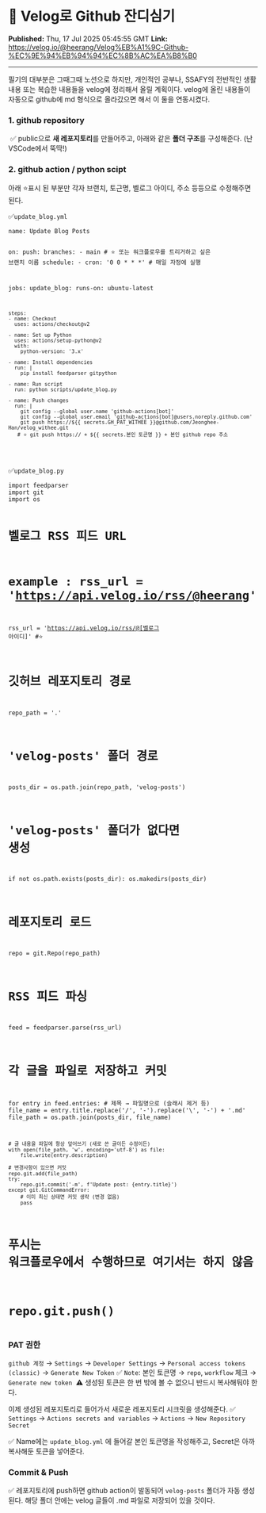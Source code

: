 # 🌱 Velog로 Github 잔디심기

**Published:** Thu, 17 Jul 2025 05:45:55 GMT
**Link:** https://velog.io/@heerang/Velog%EB%A1%9C-Github-%EC%9E%94%EB%94%94%EC%8B%AC%EA%B8%B0

---

<p>필기의 대부분은 그때그때 노션으로 하지만, 개인적인 공부나, SSAFY의 전반적인 생활 내용 또는 복습한 내용들을 velog에 정리해서 올릴 계획이다.
velog에 올린 내용들이 자동으로 github에 md 형식으로 올라갔으면 해서 이 둘을 연동시켰다.</p>
<h3 id="1-github-repository">1. github repository</h3>
<p><img alt="" src="https://velog.velcdn.com/images/heerang/post/b8f021ee-b7ea-4eeb-8943-eda955eb5919/image.png" />
✅ public으로 <strong>새 레포지토리</strong>를 만들어주고, 아래와 같은 <strong>폴더 구조</strong>를 구성해준다. (난 VSCode에서 뚝딱!)
<img alt="" src="https://velog.velcdn.com/images/heerang/post/829cbe12-5c7e-487f-b4d1-ef44854b8c08/image.png" /><img alt="" src="https://velog.velcdn.com/images/heerang/post/d0581717-7d4c-445e-8bef-9838c0eaa5f1/image.png" /></p>
<h3 id="2-github-action--python-scipt">2. github action / python scipt</h3>
<p>아래 ⭐표시 된 부분만 각자 브랜치, 토근명, 벨로그 아이디, 주소 등등으로 수정해주면 된다.</p>
<p>✅<code>update_blog.yml</code></p>
<pre><code class="language-yml">name: Update Blog Posts


on:
  push:
      branches:
        - main  # ⭐ 또는 워크플로우를 트리거하고 싶은 브랜치 이름
  schedule:
    - cron: '0 0 * * *'  # 매일 자정에 실행

jobs:
  update_blog:
    runs-on: ubuntu-latest

    steps:
    - name: Checkout
      uses: actions/checkout@v2

    - name: Set up Python
      uses: actions/setup-python@v2
      with:
        python-version: '3.x'

    - name: Install dependencies
      run: |
        pip install feedparser gitpython

    - name: Run script
      run: python scripts/update_blog.py

    - name: Push changes
      run: |
        git config --global user.name 'github-actions[bot]'
        git config --global user.email 'github-actions[bot]@users.noreply.github.com'
        git push https://${{ secrets.GH_PAT_WITHEE }}@github.com/Jeonghee-Han/velog_withee.git 
       # ⭐ git push https:// + ${{ secrets.본인 토큰명 }} + 본인 github repo 주소

</code></pre>
<p>✅<code>update_blog.py</code></p>
<pre><code class="language-python">import feedparser
import git
import os

# 벨로그 RSS 피드 URL
# example : rss_url = 'https://api.velog.io/rss/@heerang'
rss_url = 'https://api.velog.io/rss/@[벨로그 아이디]' #⭐

# 깃허브 레포지토리 경로
repo_path = '.'

# 'velog-posts' 폴더 경로
posts_dir = os.path.join(repo_path, 'velog-posts')

# 'velog-posts' 폴더가 없다면 생성
if not os.path.exists(posts_dir):
    os.makedirs(posts_dir)

# 레포지토리 로드
repo = git.Repo(repo_path)

# RSS 피드 파싱
feed = feedparser.parse(rss_url)

# 각 글을 파일로 저장하고 커밋
for entry in feed.entries:
    # 제목 → 파일명으로 (슬래시 제거 등)
    file_name = entry.title.replace('/', '-').replace('\\', '-') + '.md'
    file_path = os.path.join(posts_dir, file_name)

    # 글 내용을 파일에 항상 덮어쓰기 (새로 쓴 글이든 수정이든)
    with open(file_path, 'w', encoding='utf-8') as file:
        file.write(entry.description)

    # 변경사항이 있으면 커밋
    repo.git.add(file_path)
    try:
        repo.git.commit('-m', f'Update post: {entry.title}')
    except git.GitCommandError:
        # 이미 최신 상태면 커밋 생략 (변경 없음)
        pass

# 푸시는 워크플로우에서 수행하므로 여기서는 하지 않음
# repo.git.push()</code></pre>
<h3 id="pat-권한">PAT 권한</h3>
<p><code>github 계정</code> → <code>Settings</code> → <code>Developer Settings</code> → <code>Personal access tokens (classic)</code> → <code>Generate New Token</code>
<img alt="" src="https://velog.velcdn.com/images/heerang/post/099db1e0-23f2-4585-8c0d-3ef08e26e171/image.png" />✅ <code>Note</code>: 본인 토큰명 → <code>repo</code>, <code>workflow</code> 체크 → <code>Generate new token</code> <img alt="" src="https://velog.velcdn.com/images/heerang/post/23fcda77-0bd1-4c32-9a01-623935d44071/image.png" />
⚠️ 생성된 토큰은 한 번 밖에 볼 수 없으니 반드시 복사해둬야 한다.</p>
<p>이제 생성된 레포지토리로 들어가서 새로운 레포지토리 시크릿을 생성해준다.
✅ <code>Settings</code> → <code>Actions secrets and variables</code> → <code>Actions</code> → <code>New Repository Secret</code></p>
<p>✅ Name에는 <code>update_blog.yml</code> 에 들어갈 본인 토큰명을 작성해주고, Secret은 아까 복사해둔 토큰을 넣어준다.</p>
<h3 id="commit--push">Commit &amp; Push</h3>
<p>✅ 레포지토리에 push하면 github action이 발동되어 <code>velog-posts</code> 폴더가 자동 생성된다. 해당 폴더 안에는 velog 글들이 .md 파일로 저장되어 있을 것이다.
<img alt="" src="https://velog.velcdn.com/images/heerang/post/83d29dda-6fb6-409f-8702-77f9da027077/image.png" /><img alt="" src="https://velog.velcdn.com/images/heerang/post/7d8a794c-b0f4-4835-b4a8-2791fc40063c/image.png" /></p>